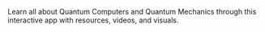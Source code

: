 Learn all about Quantum Computers and Quantum Mechanics through this interactive app with resources, videos, and visuals.


